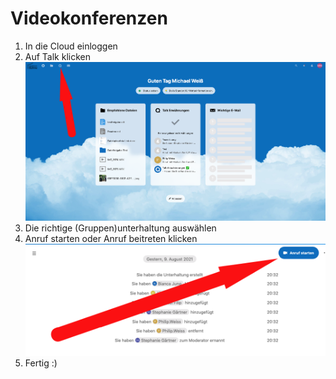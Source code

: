 # Videokonferenzen

1. In die Cloud einloggen
2. Auf Talk klicken ![](../.gitbook/assets/0%20%289%29.png)
3. Die richtige \(Gruppen\)unterhaltung auswählen
4. Anruf starten oder Anruf beitreten klicken ![](../.gitbook/assets/1%20%283%29.png)
5. Fertig :\)

